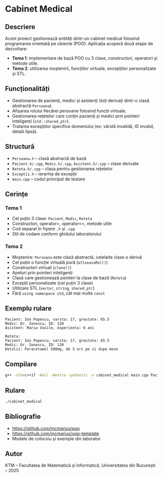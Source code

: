 # Cabinet Medical

## Descriere

Acest proiect gestionează entități dintr-un cabinet medical folosind programarea orientată pe obiecte (POO). Aplicația acoperă două etape de dezvoltare:
- **Tema 1**: implementare de bază POO cu 3 clase, constructori, operatori și metode utile.
- **Tema 2**: utilizarea moștenirii, funcțiilor virtuale, excepțiilor personalizate și STL.

## Funcționalități

- Gestionarea de pacienți, medici și asistenți (toți derivați dintr-o clasă abstractă `Persoana`).
- Afișarea rolului fiecărei persoane folosind funcții virtuale.
- Gestionarea rețetelor care conțin pacienți și medici prin pointeri inteligenți (`std::shared_ptr`).
- Tratarea excepțiilor specifice domeniului (ex: vârstă invalidă, ID invalid, detalii lipsă).

## Structură

- `Persoana.h` – clasă abstractă de bază
- `Pacient.h/.cpp`, `Medic.h/.cpp`, `Asistent.h/.cpp` – clase derivate
- `Reteta.h/.cpp` – clasa pentru gestionarea rețetelor
- `Exceptii.h` – ierarhia de excepții
- `main.cpp` – codul principal de testare

## Cerințe

### Tema 1
- Cel puțin 3 clase: `Pacient`, `Medic`, `Reteta`
- Constructori, operator=, operator<<, metode utile
- Cod separat în fișiere `.h` și `.cpp`
- Stil de codare conform ghidului laboratorului

### Tema 2
- Moștenire: `Persoana` este clasă abstractă, celelalte clase o derivă
- Cel puțin o funcție virtuală pură (`afiseazaRol()`)
- Constructori virtuali (`clone()`)
- Apeluri prin pointeri inteligenți
- Clasă care gestionează pointeri la clase de bază (`Reteta`)
- Excepții personalizate (cel puțin 3 clase)
- Utilizare STL (`vector`, `string`, `shared_ptr`)
- Fără `using namespace std`, cât mai multe `const`

## Exemplu rulare
```
Pacient: Ion Popescu, varsta: 17, greutate: 65.5
Medic: Dr. Ionescu, ID: 120
Asistent: Maria Vasile, experienta: 6 ani

Reteta:
Pacient: Ion Popescu, varsta: 17, greutate: 65.5
Medic: Dr. Ionescu, ID: 120
Detalii: Paracetamol 500mg, de 3 ori pe zi dupa mese
```

## Compilare

```bash
g++ -std=c++17 -Wall -Wextra -pedantic -o cabinet_medical main.cpp Pacient.cpp Medic.cpp Asistent.cpp Reteta.cpp
```

## Rulare

```bash
./cabinet_medical
```

## Bibliografie

- https://github.com/mcmarius/poo
- https://github.com/mcmarius/oop-template
- Modele de colocviu și exemple din laborator

## Autor

KTM – Facultatea de Matematică și Informatică, Universitatea din București – 2025
